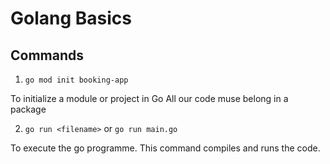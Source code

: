 # Golang Basics

## Commands
1. `go mod init booking-app`

To initialize a module or project in Go 
All our code muse belong in a package

2. `go run <filename>`  or `go run main.go`

To execute the go programme. This command compiles and runs the code.